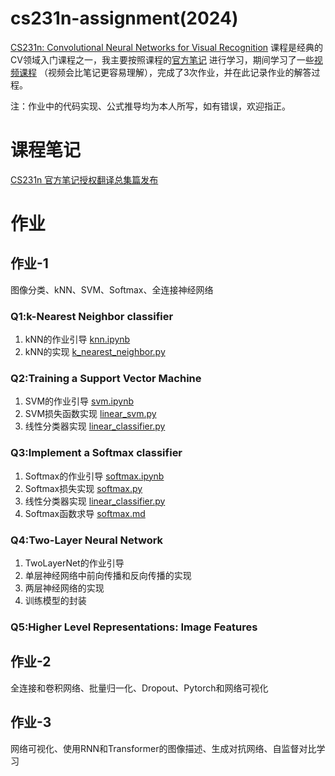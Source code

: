 # cs231n-assignment(2024)
[CS231n: Convolutional Neural Networks for Visual Recognition](https://cs231n.github.io/) 课程是经典的CV领域入门课程之一，我主要按照课程的[官方笔记](https://cs231n.github.io/) 进行学习，期间学习了一些[视频课程](https://www.bilibili.com/video/BV1K7411W7So?spm_id_from=333.788.videopod.episodes&vd_source=9b0bab44f379d04b6954be4ca93b4b5a) （视频会比笔记更容易理解），完成了3次作业，并在此记录作业的解答过程。

注：作业中的代码实现、公式推导均为本人所写，如有错误，欢迎指正。

# 课程笔记
[CS231n 官方笔记授权翻译总集篇发布](https://github.com/whyscience/CS231n-Note-Translation_CN/tree/master)

# 作业

## 作业-1
图像分类、kNN、SVM、Softmax、全连接神经网络
### Q1:k-Nearest Neighbor classifier
1. kNN的作业引导 [knn.ipynb](https://github.com/ruip0729/cs231n/blob/main/assignment1/knn.ipynb)
2. kNN的实现 [k_nearest_neighbor.py](https://github.com/ruip0729/cs231n/blob/main/assignment1/cs231n/classifiers/k_nearest_neighbor.py)
### Q2:Training a Support Vector Machine
1. SVM的作业引导 [svm.ipynb](https://github.com/ruip0729/cs231n/blob/main/assignment1/svm.ipynb)
2. SVM损失函数实现 [linear_svm.py](https://github.com/ruip0729/cs231n/blob/main/assignment1/cs231n/classifiers/linear_svm.py)
3. 线性分类器实现 [linear_classifier.py](https://github.com/ruip0729/cs231n/blob/main/assignment1/cs231n/classifiers/linear_classifier.py)
### Q3:Implement a Softmax classifier
1. Softmax的作业引导 [softmax.ipynb](https://github.com/ruip0729/cs231n/blob/main/assignment1/softmax.ipynb)
2. Softmax损失实现 [softmax.py](https://github.com/ruip0729/cs231n/blob/main/assignment1/cs231n/classifiers/softmax.py)
3. 线性分类器实现 [linear_classifier.py](https://github.com/ruip0729/cs231n/blob/main/assignment1/cs231n/classifiers/linear_classifier.py)
4. Softmax函数求导 [softmax.md](https://github.com/ruip0729/cs231n/blob/main/%E8%A1%A5%E5%85%85%E5%86%85%E5%AE%B9/softmax%E5%87%BD%E6%95%B0%E6%B1%82%E5%AF%BC.md)
### Q4:Two-Layer Neural Network
1. TwoLayerNet的作业引导
2. 单层神经网络中前向传播和反向传播的实现
3. 两层神经网络的实现
4. 训练模型的封装
### Q5:Higher Level Representations: Image Features

## 作业-2
全连接和卷积网络、批量归一化、Dropout、Pytorch和网络可视化

## 作业-3
网络可视化、使用RNN和Transformer的图像描述、生成对抗网络、自监督对比学习
